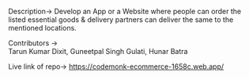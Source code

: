 
Description->
Develop an
App or a Website where people can order the listed essential goods &
delivery partners can deliver the same to the mentioned locations.

Contributors ->                                                              
                Tarun Kumar Dixit, Guneetpal Singh Gulati, Hunar Batra


Live link of repo-> https://codemonk-ecommerce-1658c.web.app/ 
